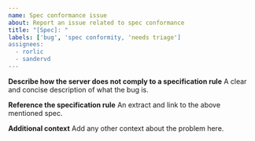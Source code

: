 ```yaml
---
name: Spec conformance issue
about: Report an issue related to spec conformance 
title: "[Spec]: "
labels: ['bug', 'spec conformity, 'needs triage']
assignees: 
  - rorlic
  - sandervd
---
```


**Describe how the server does not comply to a specification rule**
A clear and concise description of what the bug is.

**Reference the specification rule**
An extract and link to the above mentioned spec.

**Additional context**
Add any other context about the problem here.
